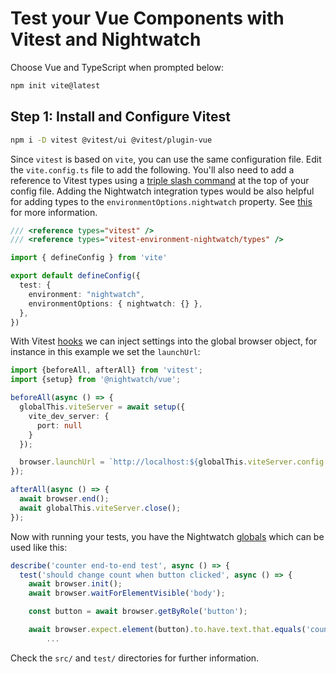 # Test your Vue Components with Vitest and Nightwatch

Choose Vue and TypeScript when prompted below:

```bash
npm init vite@latest
``` 

## Step 1: Install and Configure Vitest

```bash
npm i -D vitest @vitest/ui @vitest/plugin-vue
```

Since `vitest` is based on `vite`, you can use the same configuration file. Edit
the `vite.config.ts` file to add the following. You'll also need to add a
reference to Vitest types using a [triple slash
command](https://www.typescriptlang.org/docs/handbook/triple-slash-directives.html#-reference-types-)
at the top of your config file. Adding the Nightwatch integration types would be
also helpful for adding types to the `environmentOptions.nightwatch` property.
See [this](https://github.com/Aslemammad/vitest-environment-nightwatch#types) for more information.

```ts 
/// <reference types="vitest" />
/// <reference types="vitest-environment-nightwatch/types" />

import { defineConfig } from 'vite'

export default defineConfig({
  test: {
    environment: "nightwatch",
    environmentOptions: { nightwatch: {} },
  },
})
```

With Vitest [hooks](https://vitest.dev/api/#setup-and-teardown) we can inject
settings into the global browser object, for instance in this example we set the
`launchUrl`:
```ts
import {beforeAll, afterAll} from 'vitest';
import {setup} from '@nightwatch/vue';

beforeAll(async () => {
  globalThis.viteServer = await setup({
    vite_dev_server: {
      port: null
    }
  });

  browser.launchUrl = `http://localhost:${globalThis.viteServer.config.server.port}`;
});

afterAll(async () => {
  await browser.end();
  await globalThis.viteServer.close();
});
```

Now with running your tests, you have the Nightwatch
[globals](https://github.com/Aslemammad/vitest-environment-nightwatch#api) which can be used
like this:

```ts
describe('counter end-to-end test', async () => {
  test('should change count when button clicked', async () => {
    await browser.init();
    await browser.waitForElementVisible('body');

    const button = await browser.getByRole('button');

    await browser.expect.element(button).to.have.text.that.equals('count is 0');
		...
```

Check the `src/` and `test/` directories for further information.
